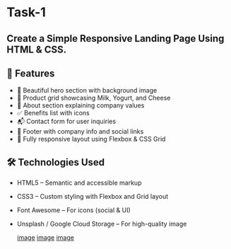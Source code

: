 # Task-1
Create a Simple Responsive Landing Page Using HTML &amp; CSS.
---

## 🚀 Features

* 🌿 Beautiful hero section with background image 
* 🥛 Product grid showcasing Milk, Yogurt, and Cheese
* 🐄 About section explaining company values
* ✅ Benefits list with icons
* 📬 Contact form for user inquiries
* 🔗 Footer with company info and social links
* 📱 Fully responsive layout using Flexbox & CSS Grid


## 🛠️ Technologies Used

* HTML5 – Semantic and accessible markup
* CSS3 – Custom styling with Flexbox and Grid layout
* Font Awesome – For icons (social & UI)
* Unsplash / Google Cloud Storage – For high-quality image

  [image](https://github.com/Deepak172003/Task-1/blob/2c98defd4a6fb2acad5abb20733321980dae71d7/Screenshot%20(41).png)
  [image](https://github.com/Deepak172003/Task-1/blob/bb970f4eb34082a057f95a66d03f0aace2c9e06b/Screenshot%20(42).png)
  [image](https://github.com/Deepak172003/Task-1/blob/272eadcac17d09cfa221a6739662848aeb4eed8d/Screenshot%20(43).png)
  
